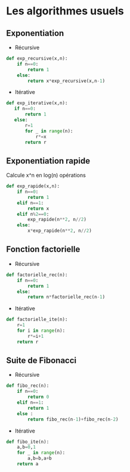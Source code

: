 # Les algorithmes usuels

## Exponentiation

- Récursive

```python
def exp_recursive(x,n):
    if n==0:
        return 1
    else:
        return x*exp_recursive(x,n-1)
 ```
 
 - Itérative
 
 ```python
 def exp_iterative(x,n):
    if n==0:
        return 1
    else:
        r=1
        for _ in range(n):
            r*=x
        return r
   ```
    
## Exponentiation rapide
    
Calcule x^n en log(n) opérations

```python
def exp_rapide(x,n):
    if n==0:
        return 1
    elif n==1:
        return x
    elif n%2==0:
        exp_rapide(n**2, n//2)
    else:
        x*exp_rapide(n**2, n//2)
```

## Fonction factorielle

- Récursive

```python
def factorielle_rec(n):
    if n==0:
        return 1
    else:
        return n*factorielle_rec(n-1)
```

- Itérative

```python
def factorielle_ite(n):
    r=1
    for i in range(n):
        r*=i+1
    return r
``` 

## Suite de Fibonacci

- Récursive

```python
def fibo_rec(n):
    if n==0:
        return 0
    elif n==1:
        return 1
    else :
        return fibo_rec(n-1)+fibo_rec(n-2)
```

- Itérative

```python
def fibo_ite(n):
    a,b=0,1
    for _ in range(n):
        a,b=b,a+b
    return a
```
